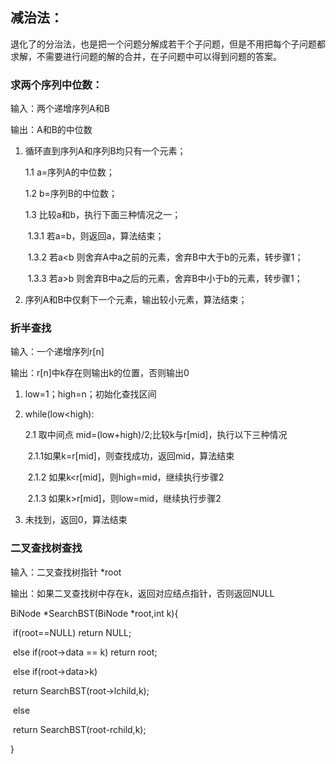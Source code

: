 ## 减治法：

退化了的分治法，也是把一个问题分解成若干个子问题，但是不用把每个子问题都求解，不需要进行问题的解的合并，在子问题中可以得到问题的答案。

### 求两个序列中位数：

输入：两个递增序列A和B

输出：A和B的中位数

1. 循环直到序列A和序列B均只有一个元素；

   1.1 a=序列A的中位数；

   1.2 b=序列B的中位数；

   1.3 比较a和b，执行下面三种情况之一；

   ​	1.3.1 若a=b，则返回a，算法结束；

   ​	1.3.2 若a<b 则舍弃A中a之前的元素，舍弃B中大于b的元素，转步骤1；

   ​	1.3.3 若a>b 则舍弃B中a之后的元素，舍弃B中小于b的元素，转步骤1；   

2. 序列A和B中仅剩下一个元素，输出较小元素，算法结束；

### 折半查找

输入：一个递增序列r[n]

输出：r[n]中k存在则输出k的位置，否则输出0

1. low=1；high=n；初始化查找区间

2. while(low<high):

   2.1 取中间点 mid=(low+high)/2;比较k与r[mid]，执行以下三种情况

   ​	2.1.1如果k=r[mid]，则查找成功，返回mid，算法结束

   ​	2.1.2 如果k<r[mid]，则high=mid，继续执行步骤2

   ​	2.1.3 如果k>r[mid]，则low=mid，继续执行步骤2

3. 未找到，返回0，算法结束

### 二叉查找树查找

输入：二叉查找树指针 *root

输出：如果二叉查找树中存在k，返回对应结点指针，否则返回NULL

BiNode *SearchBST(BiNode *root,int k){

​	if(root==NULL) return NULL;

​	else if(root->data == k) return root;

​	else if(root->data>k)

​	return SearchBST(root->lchild,k);

​	else 

​	return SearchBST(root-rchild,k);

}

